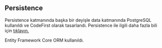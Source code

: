 
## Persistence
Persistence katmanında başka bir deyişle data katmanında PostgreSQL kullanıldı ve CodeFirst olarak tasarlandı. Persistence ile ilgili daha fazla bili için [tıklayın.](https://docs.microsoft.com/en-us/dotnet/architecture/microservices/microservice-ddd-cqrs-patterns/infrastructure-persistence-layer-implementation-entity-framework-core)

Entity Framework Core ORM kullanıldı.